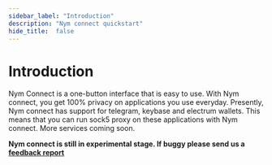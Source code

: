 ```yaml
---
sidebar_label: "Introduction"
description: "Nym connect quickstart"
hide_title:  false
---
```


# Introduction

Nym Connect is a one-button interface that is easy to use. With Nym connect, you get 100% privacy on applications you use everyday. Presently, Nym connect has support for telegram, keybase and electrum wallets. This means that you can run sock5 proxy on these applications with Nym connect. More services coming soon.

**Nym connect is still in experimental stage. If buggy please send us a [feedback report](https://dyno.gg/form/bbec84eb)**
